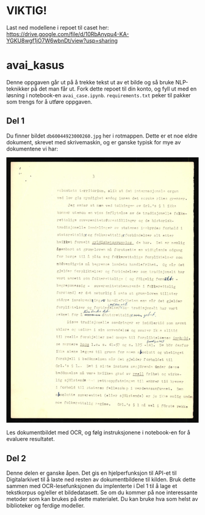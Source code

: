 # VIKTIG!

Last ned modellene i repoet til caset her:
https://drive.google.com/file/d/10RbAnypu4-KA-YGKU8wgf1jO7W6wbnDt/view?usp=sharing

# avai_kasus

Denne oppgaven går ut på å trekke tekst ut av et bilde og så bruke NLP-teknikker på det man får ut. Fork dette repoet til din konto, og fyll ut med en løsning i notebook-en `avai_case.ipynb`. `requirements.txt` peker til pakker som trengs for å utføre oppgaven.

## Del 1
Du finner bildet `db60044923000260.jpg` her i rotmappen. Dette er et noe eldre dokument, skrevet med skrivemaskin, og er ganske typisk for mye av dokumentene vi har:

![](./db60044923000260.jpg)

Les dokumentbildet med OCR, og følg instruksjonene i notebook-en for å evaluere resultatet.

## Del 2
Denne delen er ganske åpen. Det gis en hjelperfunksjon til API-et til Digitalarkivet til å laste ned resten av dokumentbildene til kilden. Bruk dette sammen med OCR-lesefunksjonen du implenterte i Del 1 til å lage et tekstkorpus og/eller et bildedatasett. Se om du kommer på noe interessante metoder som kan brukes på dette materialet. Du kan bruke hva som helst av biblioteker og ferdige modeller.
